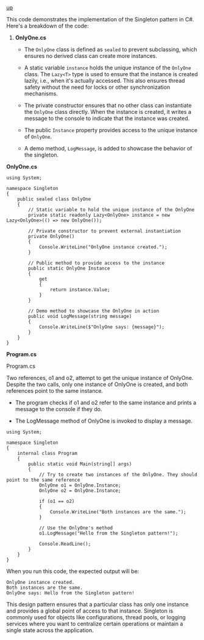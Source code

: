 [up](../README.md)


This code demonstrates the implementation of the Singleton pattern in C#. Here's a breakdown of the code:

1. **OnlyOne.cs**

   - The `OnlyOne` class is defined as `sealed` to prevent subclassing, which ensures no derived class can create more instances.
   
   - A static variable `instance` holds the unique instance of the `OnlyOne` class. The `Lazy<T>` type is used to ensure that the instance is created lazily, i.e., when it's actually accessed. This also ensures thread safety without the need for locks or other synchronization mechanisms.
   
   - The private constructor ensures that no other class can instantiate the `OnlyOne` class directly. When the instance is created, it writes a message to the console to indicate that the instance was created.
   
   - The public `Instance` property provides access to the unique instance of `OnlyOne`.
   
   - A demo method, `LogMessage`, is added to showcase the behavior of the singleton.

**OnlyOne.cs**

```
using System;

namespace Singleton
{
    public sealed class OnlyOne
    {
        // Static variable to hold the unique instance of the OnlyOne
        private static readonly Lazy<OnlyOne> instance = new Lazy<OnlyOne>(() => new OnlyOne());

        // Private constructor to prevent external instantiation
        private OnlyOne()
        {
            Console.WriteLine("OnlyOne instance created.");
        }

        // Public method to provide access to the instance
        public static OnlyOne Instance
        {
            get
            {
                return instance.Value;
            }
        }

        // Demo method to showcase the OnlyOne in action
        public void LogMessage(string message)
        {
            Console.WriteLine($"OnlyOne says: {message}");
        }
    }
}
```



**Program.cs**

Program.cs

Two references, o1 and o2, attempt to get the unique instance of OnlyOne. Despite the two calls, only one instance of OnlyOne is created, and both references point to the same instance.

- The program checks if o1 and o2 refer to the same instance and prints a message to the console if they do.

- The LogMessage method of OnlyOne is invoked to display a message.



```
using System;

namespace Singleton
{
    internal class Program
    {
        public static void Main(string[] args)
        {
            // Try to create two instances of the OnlyOne. They should point to the same reference
            OnlyOne o1 = OnlyOne.Instance;
            OnlyOne o2 = OnlyOne.Instance;

            if (o1 == o2)
            {
                Console.WriteLine("Both instances are the same.");
            }

            // Use the OnlyOne's method
            o1.LogMessage("Hello from the Singleton pattern!");

            Console.ReadLine();
        }
    }
}
```

When you run this code, the expected output will be:
```
OnlyOne instance created.
Both instances are the same.
OnlyOne says: Hello from the Singleton pattern!
```
This design pattern ensures that a particular class has only one instance and provides a global point of access to that instance. Singleton is commonly used for objects like configurations, thread pools, or logging services where you want to centralize certain operations or maintain a single state across the application.
